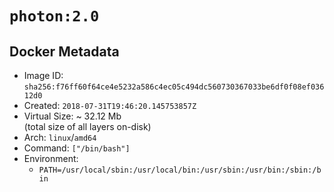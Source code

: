 # `photon:2.0`

## Docker Metadata

- Image ID: `sha256:f76ff60f64ce4e5232a586c4ec05c494dc560730367033be6df0f08ef03612d0`
- Created: `2018-07-31T19:46:20.145753857Z`
- Virtual Size: ~ 32.12 Mb  
  (total size of all layers on-disk)
- Arch: `linux`/`amd64`
- Command: `["/bin/bash"]`
- Environment:
  - `PATH=/usr/local/sbin:/usr/local/bin:/usr/sbin:/usr/bin:/sbin:/bin`
